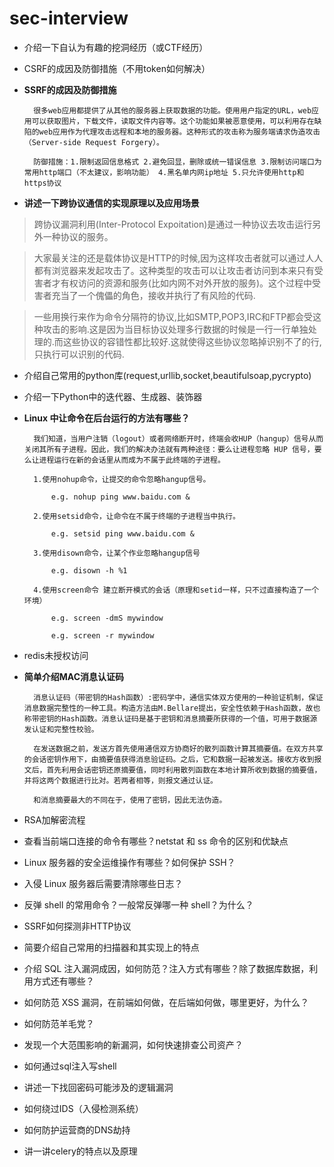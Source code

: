 # sec-interview
 
- 介绍一下自认为有趣的挖洞经历（或CTF经历）

- CSRF的成因及防御措施（不用token如何解决）	

- **SSRF的成因及防御措施**

		很多web应用都提供了从其他的服务器上获取数据的功能。使用用户指定的URL，web应用可以获取图片，下载文件，读取文件内容等。这个功能如果被恶意使用，可以利用存在缺陷的web应用作为代理攻击远程和本地的服务器。这种形式的攻击称为服务端请求伪造攻击（Server-side Request Forgery）。
	
		防御措施：1.限制返回信息格式 2.避免回显，删除或统一错误信息 3.限制访问端口为常用http端口（不太建议，影响功能） 4.黑名单内网ip地址 5.只允许使用http和https协议
	
- **讲述一下跨协议通信的实现原理以及应用场景**
	
>跨协议漏洞利用(Inter-Protocol Expoitation)是通过一种协议去攻击运行另外一种协议的服务。
	
>大家最关注的还是载体协议是HTTP的时候,因为这样攻击者就可以通过人人都有浏览器来发起攻击了。这种类型的攻击可以让攻击者访问到本来只有受害者才有权访问的资源和服务(比如内网不对外开放的服务)。这个过程中受害者充当了一个傀儡的角色，接收并执行了有风险的代码.

>一些用换行来作为命令分隔符的协议,比如SMTP,POP3,IRC和FTP都会受这种攻击的影响.这是因为当目标协议处理多行数据的时候是一行一行单独处理的.而这些协议的容错性都比较好.这就使得这些协议忽略掉识别不了的行,只执行可以识别的代码.

- 介绍自己常用的python库(request,urllib,socket,beautifulsoap,pycrypto)

- 介绍一下Python中的迭代器、生成器、装饰器

- **Linux 中让命令在后台运行的方法有哪些？**

		我们知道，当用户注销（logout）或者网络断开时，终端会收HUP（hangup）信号从而关闭其所有子进程。因此，我们的解决办法就有两种途径：要么让进程忽略 HUP 信号，要么让进程运行在新的会话里从而成为不属于此终端的子进程。
	
		1.使用nohup命令，让提交的命令忽略hangup信号。
	
			e.g. nohup ping www.baidu.com &
	
		2.使用setsid命令，让命令在不属于终端的子进程当中执行。
	
			e.g. setsid ping www.baidu.com &
	
		3.使用disown命令，让某个作业忽略hangup信号
	
			e.g. disown -h %1
	
		4.使用screen命令 建立断开模式的会话（原理和setid一样，只不过直接构造了一个环境）
	
			e.g. screen -dmS mywindow
	
			e.g. screen -r mywindow

- redis未授权访问

- **简单介绍MAC消息认证码**

		消息认证码（带密钥的Hash函数）:密码学中，通信实体双方使用的一种验证机制，保证消息数据完整性的一种工具。构造方法由M.Bellare提出，安全性依赖于Hash函数，故也称带密钥的Hash函数。消息认证码是基于密钥和消息摘要所获得的一个值，可用于数据源发认证和完整性校验。
	
		在发送数据之前，发送方首先使用通信双方协商好的散列函数计算其摘要值。在双方共享的会话密钥作用下，由摘要值获得消息验证码。之后，它和数据一起被发送。接收方收到报文后，首先利用会话密钥还原摘要值，同时利用散列函数在本地计算所收到数据的摘要值，并将这两个数据进行比对。若两者相等，则报文通过认证。
	
		和消息摘要最大的不同在于，使用了密钥，因此无法伪造。

- RSA加解密流程

- 查看当前端口连接的命令有哪些？netstat 和 ss 命令的区别和优缺点

- Linux 服务器的安全运维操作有哪些？如何保护 SSH？

- 入侵 Linux 服务器后需要清除哪些日志？

- 反弹 shell 的常用命令？一般常反弹哪一种 shell？为什么？

- SSRF如何探测非HTTP协议

- 简要介绍自己常用的扫描器和其实现上的特点

- 介绍 SQL 注入漏洞成因，如何防范？注入方式有哪些？除了数据库数据，利用方式还有哪些？

- 如何防范 XSS 漏洞，在前端如何做，在后端如何做，哪里更好，为什么？

- 如何防范羊毛党？

- 发现一个大范围影响的新漏洞，如何快速排查公司资产？

- 如何通过sql注入写shell

- 讲述一下找回密码可能涉及的逻辑漏洞

- 如何绕过IDS（入侵检测系统）

- 如何防护运营商的DNS劫持

- 讲一讲celery的特点以及原理












